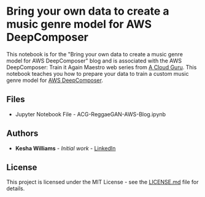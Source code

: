 # Bring your own data to create a music genre model for AWS DeepComposer

This notebook is for the "Bring your own data to create a music genre model for AWS DeepComposer" blog and is associated with the AWS DeepComposer: Train it Again Maestro web series from [A Cloud Guru](https://acloud.guru). This notebook teaches you how to prepare your data to train a custom music genre model for [AWS DeepComposer](https://aws.amazon.com/deepcomposer/).

## Files

* Jupyter Notebook File - ACG-ReggaeGAN-AWS-Blog.ipynb

## Authors

* **Kesha Williams** - *Initial work* - [LinkedIn](https://www.linkedin.com/in/java-rock-star-kesha/)

## License

This project is licensed under the MIT License - see the [LICENSE.md](https://github.com/ACloudGuru-Resources/Series_DeepComposer/blob/master/LICENSE) file for details.


